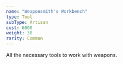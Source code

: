 ```yaml
---
name: "Weaponsmith's Workbench"
type: Tool
subType: Artisan
cost: 6000
weight: 30
rarity: Common
---
```


All the necessary tools to work with weapons.
